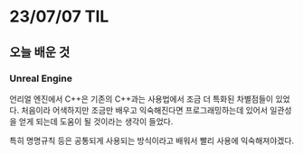 # 23/07/07 TIL

## 오늘 배운 것

### Unreal Engine

언리얼 엔진에서 C++은 기존의 C++과는 사용법에서 조금 더 특화된 차별점들이 있었다. 처음이라 어색하지만 조금만 배우고 익숙해진다면 프로그래밍하는데 있어서 일관성을 얻게 되는데 도움이 될 것이라는 생각이 들었다.

특히 명명규칙 등은 공통되게 사용되는 방식이라고 배워서 빨리 사용에 익숙해져야겠다.
